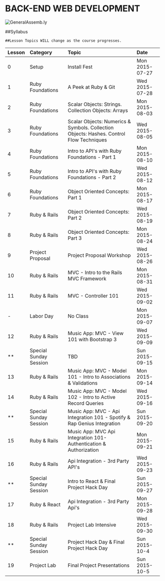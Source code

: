BACK-END WEB DEVELOPMENT
============================

![GeneralAssemb.ly](https://github.com/generalassembly/ga-ruby-on-rails-for-devs/raw/master/images/ga.png "GeneralAssemb.ly")

##Syllabus

	##Lesson Topics WILL change as the course progresses.

| Lesson  | Category| Topic| Date|
| ------------- |:--------------------------------------------------|:-------------------------------|:-------------------|
| 0 | Setup |Install Fest | Mon 2015-07-27 |
| 1 | Ruby Foundations | A Peek at Ruby & Git | Wed 2015-07-28 |
| 2 | Ruby Foundations|  Scalar Objects: Strings. Collection Objects: Arrays | Mon 2015-08-03 |
| 3 | Ruby Foundations| Scalar Objects: Numerics & Symbols. Collection Objects: Hashes. Control Flow Techniques| Wed 2015-08-05 |
| 4 | Ruby Foundations | Intro to API's with Ruby Foundations - Part 1|   Mon 2015-08-10
| 5 | Ruby Foundations | Intro to API's with Ruby Foundations - Part 2| Wed 2015-08-12 |
| 6 | Ruby Foundations | Object Oriented Concepts: Part 1  | Mon 2015-08-17 |
| 7 | Ruby & Rails | Object Oriented Concepts: Part 2 | Wed 2015-08-19 |
| 8 | Ruby & Rails | Object Oriented Concepts: Part 3 | Mon 2015-08-24|
| 9 | Project Proposal| Project Proposal Workshop| Wed 2015-08-26 |
| 10 | Ruby & Rails| MVC - Intro to the Rails MVC Framework |Mon 2015-08-31 |
| 11 | Ruby & Rails| MVC - Controller 101 |Wed 2015-09-02|
| -  | Labor Day | No Class | Mon 2015-09-07 |
| 12 | Ruby & Rails| Music App: MVC - View 101 with Bootstrap 3 | Wed 2015-09-09|
| ** | Special Sunday Session | TBD |Sun 2015-09-15|
| 13 | Ruby & Rails| Music App: MVC - Model 101 - Intro to Associations & Validations | Mon 2015-09-14|
| 14 | Ruby & Rails| Music App: MVC - Model 102 - Intro to Active Record Queries | Wed 2015-09-16 |
| ** | Special Sunday Session| Music App: MVC - Api Integration 101 - Spotify & Rap Genius Integration |Sun 2015-09-20|
| 15 | Ruby & Rails| Music App: MVC Api Integration 101- Authentication & Authorization |Mon 2015-09-21|
| 16 | Ruby & Rails| Api Integration - 3rd Party API's |Wed 2015-09-23|
| ** | Special Sunday Session| Intro to React & Final Project Hack Day |Sun 2015-09-27|
| 17 | Ruby & React| Api Integration - 3rd Party Api's| Mon 2015-09-28|
| 18 | Ruby & Rails| Project Lab Intensive |Wed 2015-09-30|
| ** | Special Sunday Session | Project Hack Day & Final Project Hack Day | Sun 2015-10-4 |
| 19 | Project Lab | Final Project Presentations| Sun 2015-10-5|
